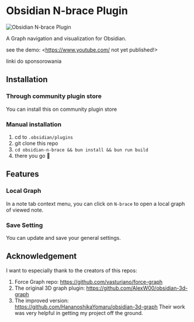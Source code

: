 # Obsidian N-brace Plugin

![Obsidian N-brace Plugin](https://github.com/HananoshikaYomaru/obsidian-brainavigator/assets/43137033/c8a501e8-c5b6-4622-b5df-2a2335609cae)

A Graph navigation and visualization for Obsidian.

see the demo: <https://www.youtube.com/ not yet published!>

linki do sponsorowania

## Installation

### Through community plugin store

You can install this on community plugin store

### Manual installation

1. cd to `.obsidian/plugins`
2. git clone this repo
3. `cd obsidian-n-brace && bun install && bun run build`
4. there you go 🎉

## Features

### Local Graph

In a note tab context menu, you can click on `N-brace` to open a local graph of viewed note.

### Save Setting

You can update and save your general settings.

## Acknowledgement

I want to especially thank to the creators of this repos:
1. Force Graph repo: <https://github.com/vasturiano/force-graph>
2. The original 3D graph plugin: <https://github.com/AlexW00/obsidian-3d-graph>
3. The improved version: <https://github.com/HananoshikaYomaru/obsidian-3d-graph>
Their work was very helpful in getting my project off the ground.

